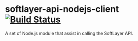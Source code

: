 softlayer-api-nodejs-client [![Build Status](https://travis-ci.org/WISInternet/softlayer-api-nodejs-client.svg)](https://travis-ci.org/WISInternet/softlayer-api-nodejs-client)
===========================

A set of Node.js module that assist in calling the SoftLayer API.
